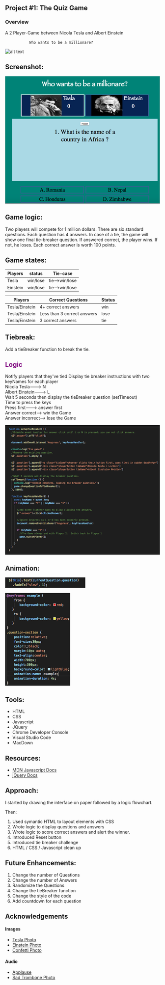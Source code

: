 ## Project #1: The Quiz Game
### Overview
 
A 2 Player-Game between Nicola Tesla and Albert Einstein

               Who wants to be a millionare?
              
              
![alt text](https://www.savethestudent.org/uploads/greedy-dollar-signs-if.jpg)

 Screenshot:
---   

![alt text](images/screenshot.png)
    
 Game logic:
---  
Two players will compete for 1 million dollars.  There are six standard questions. Each question has 4 answers.  In case of a tie, the game will show one final tie-breaker question.  If answered correct, the player wins.  If not, he loses.  Each correct answer is worth 100 points.

Game states:
---
   
  Players | status | Tie-case
--- | --- | ---
Tesla| win/lose | tie-->win/lose
Einstein | win/lose | tie-->win/lose

  
  Players | Correct Questions | Status
--- | --- | ---
Tesla/Einstein | 4+ correct answers | win
Tesla/Einstein| Less than 3 correct answers | lose
Tesla/Einstein| 3 correct answers | tie


Tiebreak:  
----
Add a tieBreaker function to break the tie.  

## <span style="color:purple">**Logic**</span>  
Notify players that they've tied 
Display tie breaker instructions with two keyNames for each player  
Nicola Tesla---> N  
Albert Einstein---> L  
Wait 5 seconds then display the tieBreaker question (setTimeout)  
Time to press the keys  
Press first---> answer first  
Answer correct--> win the Game  
Answer incorrect--> lose the Game  

![alt text](images/tieBreaker-screenshot.png)




Animation:  
---  
![alt text](images/fadeTo-screenshot.png)  

![alt text](images/CSS-screenshot.png)  
   


Tools:
---  
* HTML
* CSS
* Javascript
* JQuery
* Chrome Developer Console
* Visual Studio Code
* MacDown

Resources:
---  
* [MDN Javascript Docs](https://developer.mozilla.org/en-US/docs/Web/JavaScript)  
* [jQuery Docs](https://api.jquery.com/)

Approach:
---
I started by drawing the interface on paper followed by a logic flowchart.

Then:

1. Used symantic HTML to layout elements with CSS  
1. Wrote logic to display questions and answers  
1. Wrote logic to score correct answers and alert the winner.  
1. Introduced Reset button  
1. Introduced tie breaker challenge  
1. HTML / CSS / Javascript clean up  

Future Enhancements:
---
1. Change the number of Questions  
1. Change the number of Answers  
1. Randomize the Questions  
1. Change the tieBreaker function  
1. Change the style of the code 
1. Add countdown for each question 

Acknowledgements
---
#### Images
* [Tesla Photo](https://upload.wikimedia.org/wikipedia/commons/d/d4/N.Tesla.JPG)
* [Einstein Photo](https://images.gr-assets.com/authors/1429114964p5/9810.jpg)
* [Confetti Photo](https://bead109.files.wordpress.com/2017/07/giphy.gif)  



#### Audio
* [Applause](http://www.pacdv.com/sounds/people_sounds.html)
* [Sad Trombone Photo](https://www.myinstants.com/instant/sad-trombone/)





